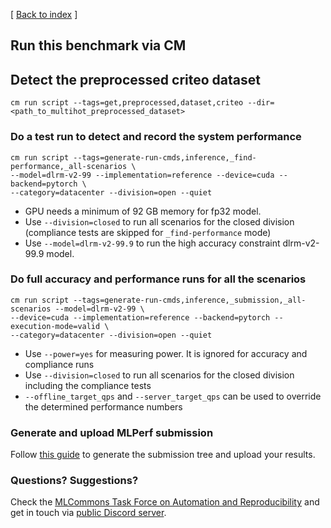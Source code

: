 [ [Back to index](README.md) ]


## Run this benchmark via CM


## Detect the preprocessed criteo dataset

```
cm run script --tags=get,preprocessed,dataset,criteo --dir=<path_to_multihot_preprocessed_dataset>
```

### Do a test run to detect and record the system performance

```
cm run script --tags=generate-run-cmds,inference,_find-performance,_all-scenarios \
--model=dlrm-v2-99 --implementation=reference --device=cuda --backend=pytorch \
--category=datacenter --division=open --quiet 
```
* GPU needs a minimum of 92 GB memory for fp32 model. 
* Use `--division=closed` to run all scenarios for the closed division (compliance tests are skipped for `_find-performance` mode)
* Use `--model=dlrm-v2-99.9` to run the high accuracy constraint dlrm-v2-99.9 model.


### Do full accuracy and performance runs for all the scenarios

```
cm run script --tags=generate-run-cmds,inference,_submission,_all-scenarios --model=dlrm-v2-99 \
--device=cuda --implementation=reference --backend=pytorch --execution-mode=valid \
--category=datacenter --division=open --quiet
```

* Use `--power=yes` for measuring power. It is ignored for accuracy and compliance runs
* Use `--division=closed` to run all scenarios for the closed division including the compliance tests
* `--offline_target_qps` and `--server_target_qps` can be used to override the determined performance numbers


### Generate and upload MLPerf submission

Follow [this guide](../Submission.md) to generate the submission tree and upload your results.


### Questions? Suggestions?

Check the [MLCommons Task Force on Automation and Reproducibility](../../../taskforce.md) 
and get in touch via [public Discord server](https://discord.gg/JjWNWXKxwT).
